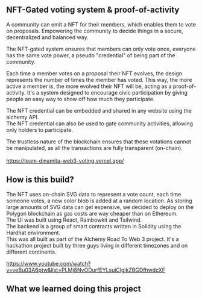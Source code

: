
## NFT-Gated voting system & proof-of-activity

A community can emit a NFT for their members, which enables them to vote on proposals. Empowering the community to decide things in a secure, decentralized and balanced way. <br/>

The NFT-gated system ensures that members can only vote once, everyone has the same vote power, a pseudo "credential" of being part of the community. <br/> 

Each time a member votes on a proposal their NFT evolves, the design represents the number of times the member has voted. This way, the more active a member is, the more evolved their NFT will be, acting as a proof-of-activity. It's a system designed to encourage civic participation by giving people an easy way to show off how much they participate. <br/>

The NFT credential can be embedded and shared in any website using the alchemy API. <br/>
The NFT credential can also be used to gate community activities, allowing only holders to participate. <br/>

The trustless nature of the blockchain ensures that these votations cannot be manipulated, as all the transactions are fully transparent (on-chain). <br/>
<br/>
https://team-dinamita-web3-voting.vercel.app/

## How is this build?
The NFT uses on-chain SVG data to represent a vote count, each time someone votes, a new color blob is added at a random location. As storing large amounts of SVG data can get expensive, we decided to deploy on the Polygon blockchain as gas costs are way cheaper than on Ethereum. 
<br/>
The UI was built using React, Rainbowkit and Tailwind.
<br/>
The backend is a group of smart contracts written in Solidity using the Hardhat environment. 
<br/>
This was all built as part of the Alchemy Road To Web 3 project. It's a hackathon project built by three guys living in different timezones and on different continents.

https://www.youtube.com/watch?v=veBu03A6ptw&list=PLMj8NvODurfEYLsuiClgikZBGDfhwdcXF


## What we learned doing this project

